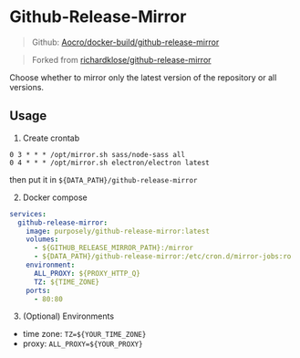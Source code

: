 # Github-Release-Mirror

> Github: [Aocro/docker-build/github-release-mirror](https://github.com/Aocro/docker-build/tree/main/github-release-mirror)

> Forked from [richardklose/github-release-mirror](https://github.com/richardklose/github-release-mirror)

Choose whether to mirror only the latest version of the repository or all versions.

## Usage

1. Create crontab

```crontab
0 3 * * * /opt/mirror.sh sass/node-sass all
0 4 * * * /opt/mirror.sh electron/electron latest
```

then put it in `${DATA_PATH}/github-release-mirror`

2. Docker compose

```yaml
services:
  github-release-mirror:
    image: purposely/github-release-mirror:latest
    volumes:
      - ${GITHUB_RELEASE_MIRROR_PATH}:/mirror
      - ${DATA_PATH}/github-release-mirror:/etc/cron.d/mirror-jobs:ro
    environment:
      ALL_PROXY: ${PROXY_HTTP_Q}
      TZ: ${TIME_ZONE}
    ports:
      - 80:80
```

3. (Optional) Environments
  - time zone: `TZ=${YOUR_TIME_ZONE}`
  - proxy: `ALL_PROXY=${YOUR_PROXY}`